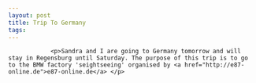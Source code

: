 ```yaml
---
layout: post
title: Trip To Germany
tags:
---
```



                <p>Sandra and I are going to Germany tomorrow and will stay in Regensburg until Saturday. The purpose of this trip is to go to the BMW factory 'seightseeing' organised by <a href="http://e87-online.de">e87-online.de</a> </p>
